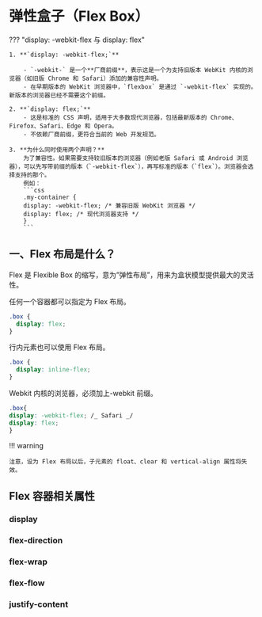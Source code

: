 # 弹性盒子（Flex Box）

??? "display: -webkit-flex 与 display: flex"

    1. **`display: -webkit-flex;`**

        - `-webkit-` 是一个**厂商前缀**，表示这是一个为支持旧版本 WebKit 内核的浏览器（如旧版 Chrome 和 Safari）添加的兼容性声明。
        - 在早期版本的 WebKit 浏览器中，`flexbox` 是通过 `-webkit-flex` 实现的。新版本的浏览器已经不需要这个前缀。

    2. **`display: flex;`**
        - 这是标准的 CSS 声明，适用于大多数现代浏览器，包括最新版本的 Chrome、Firefox、Safari、Edge 和 Opera。
        - 不依赖厂商前缀，更符合当前的 Web 开发规范。

    3. **为什么同时使用两个声明？**
        为了兼容性。如果需要支持较旧版本的浏览器（例如老版 Safari 或 Android 浏览器），可以先写带前缀的版本（`-webkit-flex`），再写标准的版本（`flex`）。浏览器会选择支持的那个。
        例如：
        ```css
        .my-container {
        display: -webkit-flex; /* 兼容旧版 WebKit 浏览器 */
        display: flex; /* 现代浏览器支持 */
        }
        ```

## 一、Flex 布局是什么？

Flex 是 Flexible Box 的缩写，意为”弹性布局”，用来为盒状模型提供最大的灵活性。

任何一个容器都可以指定为 Flex 布局。

```css
.box {
  display: flex;
}
```

行内元素也可以使用 Flex 布局。

```css
.box {
  display: inline-flex;
}
```

Webkit 内核的浏览器，必须加上-webkit 前缀。

```css
.box{
display: -webkit-flex; /_ Safari _/
display: flex;
}
```

!!! warning

    注意，设为 Flex 布局以后，子元素的 float、clear 和 vertical-align 属性将失效。

## Flex 容器相关属性

### display

### flex-direction

### flex-wrap

### flex-flow

### justify-content

